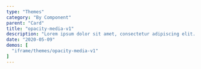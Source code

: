 ```yaml
---
type: "Themes"
category: "By Component"
parent: "Card"
title: "opacity-media-v1"
description: "Lorem ipsum dolor sit amet, consectetur adipiscing elit. Nunc tempus laoreet leo sit amet iaculis."
date: "2020-05-09"
demos: [
  "iframe/themes/opacity-media-v1"
]
---
```


